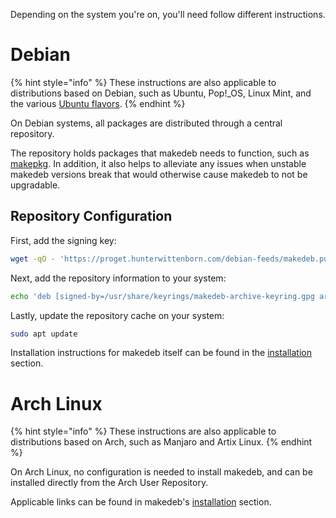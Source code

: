 Depending on the system you're on, you'll need follow different instructions.

# Debian
{% hint style="info" %}
These instructions are also applicable to distributions based on Debian, such as Ubuntu, Pop!_OS, Linux Mint, and the various [Ubuntu flavors](https://ubuntu.com/download/flavours).
{% endhint %}

On Debian systems, all packages are distributed through a central repository.

The repository holds packages that makedeb needs to function, such as [makepkg](https://wiki.archlinux.org/title/makepkg). In addition, it also helps to alleviate any issues when unstable makedeb versions break that would otherwise cause makedeb to not be upgradable.

## Repository Configuration
First, add the signing key:

```sh
wget -qO - 'https://proget.hunterwittenborn.com/debian-feeds/makedeb.pub' | gpg --dearmor | sudo tee /usr/share/keyrings/makedeb-archive-keyring.gpg &> /dev/null
```

Next, add the repository information to your system:

```sh
echo 'deb [signed-by=/usr/share/keyrings/makedeb-archive-keyring.gpg arch=all] https://proget.hunterwittenborn.com/ makedeb main' | sudo tee /etc/apt/sources.list.d/makedeb.list
```

Lastly, update the repository cache on your system:

```sh
sudo apt update
```

Installation instructions for makedeb itself can be found in the [installation](/makedeb/installation.md) section.

# Arch Linux
{% hint style="info" %}
These instructions are also applicable to distributions based on Arch, such as Manjaro and Artix Linux.
{% endhint %}

On Arch Linux, no configuration is needed to install makedeb, and can be installed directly from the Arch User Repository.

Applicable links can be found in makedeb's [installation](/makedeb/installation.md) section.
